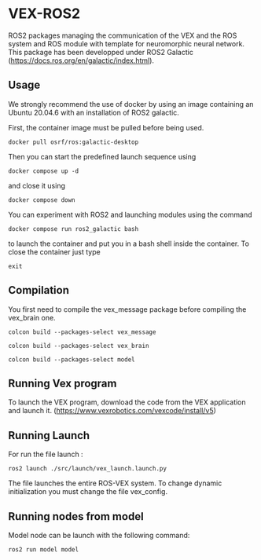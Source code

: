 # VEX-ROS2

ROS2 packages managing the communication of the VEX and the ROS system and ROS module with template for neuromorphic neural network. 
This package has been developped under ROS2 Galactic (https://docs.ros.org/en/galactic/index.html).

## Usage 

We strongly recommend the use of docker by using an image containing an Ubuntu 20.04.6 with an installation of ROS2 galactic.

First, the container image must be pulled before being used.

```
docker pull osrf/ros:galactic-desktop
```

Then you can start the predefined launch sequence using
```
docker compose up -d
```
and close it using
```
docker compose down
```

You can experiment with ROS2 and launching modules using the command
```
docker compose run ros2_galactic bash
```
to launch the container and put you in a bash shell inside the container.
To close the container just type
```
exit
```

## Compilation
You first need to compile the vex_message package before compiling the vex_brain one. 
```
colcon build --packages-select vex_message
```

```
colcon build --packages-select vex_brain
```

```
colcon build --packages-select model
```
## Running Vex program 

To launch the VEX program, download the code from the VEX application and launch it.
(https://www.vexrobotics.com/vexcode/install/v5)

## Running Launch 
For run the file launch :
```
ros2 launch ./src/launch/vex_launch.launch.py
```

The file launches the entire ROS-VEX system. To change dynamic initialization you must change the file vex_config.

## Running nodes from model 
Model node can be launch with the following command:

```
ros2 run model model
```
